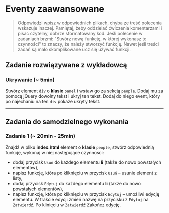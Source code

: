 # Eventy zaawansowane

> Odpowiedzi wpisz w odpowiednich plikach, chyba że treść polecenia wskazuje inaczej.
Pamiętaj, żeby oddzielać ćwiczenia komentarzami i pisać czytelny, dobrze sformatowany kod.
Jeśli  polecenie w zadaniach brzmi: "Stwórz nową funkcję, w której wykonasz te czynności" to znaczy, że
należy stworzyć funkcję. Nawet jeśli treści zadań są mało skomplikowane
ucz się używać funkcji.

## Zadanie rozwiązywane z wykładowcą

### Ukrywanie  (~ 5min)
Stwórz element ```div``` o **klasie** ```panel``` i wstaw go za sekcją ```people```. Dodaj mu za pomocą jQuery dowolny tekst i ukryj ten tekst. Dodaj do niego event, który po najechaniu na ten ```div```  pokaże ukryty tekst.


-----------------------------------------------------------------------------------------------------

## Zadania do samodzielnego wykonania

### Zadanie 1 (~ 20min - 25min)
Znajdź w pliku **index.html** element o **klasie** ```people```, stwórz odpowiednią funkcję, wykonaj w niej następujące czynności:
* dodaj przycisk ```Usuń``` do każdego elementu **li** (także do nowo powstałych elementów),
* napisz funkcję, która po kliknięciu w przycisk ```Usuń``` &ndash; usunie element z listy,
* dodaj przycisk ```Edytuj``` do każdego elementu **li** (także do nowo powstałych elementów),
* napisz funkcję, która po kliknięciu w przycisk ```Edytuj``` &ndash; umożliwi edycję elementu.
W trakcie edycji zmień nazwę na przycisku z ```Edytuj``` na ```Zatwierdź```. Po klinięciu w ```Zatwierdź```
Zakończ edycję.

